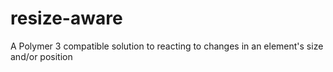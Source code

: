 # resize-aware
A Polymer 3 compatible solution to reacting to changes in an element's size and/or position
